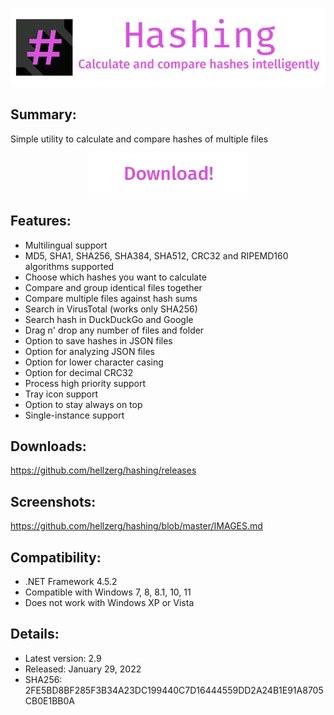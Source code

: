 <p align="center">
   <img src="banner.png">
</p> 

## Summary: ##

Simple utility to calculate and compare hashes of multiple files
<p align="center">
	<a href="https://github.com/hellzerg/hashing/releases/download/2.9/Hashing-2.9.exe" target="_blank">
		<img src="download-button.png">
	</a>
</p> 

## Features: ##

* Multilingual support
* MD5, SHA1, SHA256, SHA384, SHA512, CRC32 and RIPEMD160 algorithms supported
* Choose which hashes you want to calculate
* Compare and group identical files together
* Compare multiple files against hash sums
* Search in VirusTotal (works only SHA256)
* Search hash in DuckDuckGo and Google
* Drag n' drop any number of files and folder
* Option to save hashes in JSON files
* Option for analyzing JSON files
* Option for lower character casing
* Option for decimal CRC32
* Process high priority support
* Tray icon support
* Option to stay always on top
* Single-instance support

## Downloads: ##
https://github.com/hellzerg/hashing/releases

## Screenshots: ##
https://github.com/hellzerg/hashing/blob/master/IMAGES.md

## Compatibility: ##

* .NET Framework 4.5.2
* Compatible with Windows 7, 8, 8.1, 10, 11
* Does not work with Windows XP or Vista

## Details: ##

* Latest version: 2.9
* Released: January 29, 2022
* SHA256: 2FE5BD8BF285F3B34A23DC199440C7D16444559DD2A24B1E91A8705CB0E1BB0A